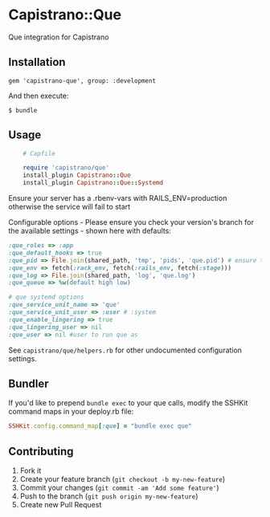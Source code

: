 # Capistrano::Que

Que integration for Capistrano

## Installation

    gem 'capistrano-que', group: :development

And then execute:

    $ bundle

## Usage
```ruby
    # Capfile

    require 'capistrano/que'
    install_plugin Capistrano::Que
    install_plugin Capistrano::Que::Systemd
```

Ensure your server has a .rbenv-vars with RAILS_ENV=production otherwise the service will fail to start

Configurable options - Please ensure you check your version's branch for the available settings - shown here with defaults:

```ruby
:que_roles => :app
:que_default_hooks => true
:que_pid => File.join(shared_path, 'tmp', 'pids', 'que.pid') # ensure this path exists in production before deploying.
:que_env => fetch(:rack_env, fetch(:rails_env, fetch(:stage)))
:que_log => File.join(shared_path, 'log', 'que.log')
:que_queue => %w(default high low)

# que systemd options
:que_service_unit_name => 'que'
:que_service_unit_user => :user # :system
:que_enable_lingering => true
:que_lingering_user => nil
:que_user => nil #user to run que as
```
See `capistrano/que/helpers.rb` for other undocumented configuration settings.

## Bundler

If you'd like to prepend `bundle exec` to your que calls, modify the SSHKit command maps
in your deploy.rb file:
```ruby
SSHKit.config.command_map[:que] = "bundle exec que"
```

## Contributing

1. Fork it
2. Create your feature branch (`git checkout -b my-new-feature`)
3. Commit your changes (`git commit -am 'Add some feature'`)
4. Push to the branch (`git push origin my-new-feature`)
5. Create new Pull Request
